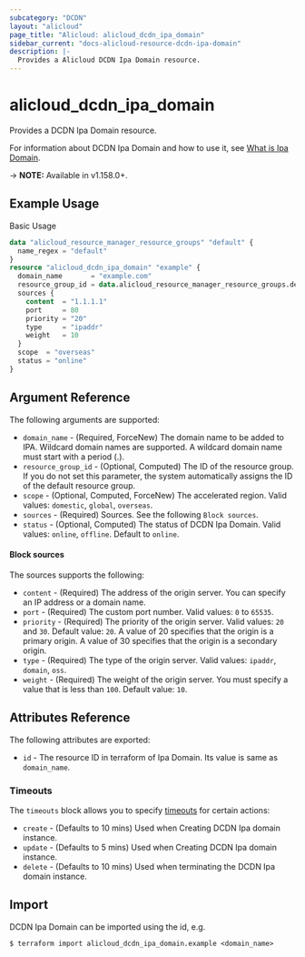 ```yaml
---
subcategory: "DCDN"
layout: "alicloud"
page_title: "Alicloud: alicloud_dcdn_ipa_domain"
sidebar_current: "docs-alicloud-resource-dcdn-ipa-domain"
description: |-
  Provides a Alicloud DCDN Ipa Domain resource.
---
```


# alicloud\_dcdn\_ipa\_domain

Provides a DCDN Ipa Domain resource.

For information about DCDN Ipa Domain and how to use it, see [What is Ipa Domain](https://www.alibabacloud.com/help/en/doc-detail/130634.html).

-> **NOTE:** Available in v1.158.0+.

## Example Usage

Basic Usage

```terraform
data "alicloud_resource_manager_resource_groups" "default" {
  name_regex = "default"
}
resource "alicloud_dcdn_ipa_domain" "example" {
  domain_name       = "example.com"
  resource_group_id = data.alicloud_resource_manager_resource_groups.default.groups.0.id
  sources {
    content  = "1.1.1.1"
    port     = 80
    priority = "20"
    type     = "ipaddr"
    weight   = 10
  }
  scope  = "overseas"
  status = "online"
}
```

## Argument Reference

The following arguments are supported:

* `domain_name` - (Required, ForceNew) The domain name to be added to IPA. Wildcard domain names are supported. A wildcard domain name must start with a period (.).
* `resource_group_id` - (Optional, Computed) The ID of the resource group. If you do not set this parameter, the system automatically assigns the ID of the default resource group.
* `scope` - (Optional, Computed, ForceNew) The accelerated region. Valid values: `domestic`, `global`, `overseas`.
* `sources` - (Required) Sources. See the following `Block sources`.
* `status` - (Optional, Computed) The status of DCDN Ipa Domain. Valid values: `online`, `offline`. Default to `online`.

#### Block sources

The sources supports the following: 

* `content` - (Required) The address of the origin server. You can specify an IP address or a domain name.
* `port` - (Required) The custom port number. Valid values: `0` to `65535`.
* `priority` - (Required) The priority of the origin server. Valid values: `20` and `30`. Default value: `20`. A value of 20 specifies that the origin is a primary origin. A value of 30 specifies that the origin is a secondary origin.
* `type` - (Required) The type of the origin server. Valid values: `ipaddr`, `domain`, `oss`.
* `weight` - (Required) The weight of the origin server. You must specify a value that is less than `100`. Default value: `10`.

## Attributes Reference

The following attributes are exported:

* `id` - The resource ID in terraform of Ipa Domain. Its value is same as `domain_name`.

### Timeouts

The `timeouts` block allows you to specify [timeouts](https://www.terraform.io/docs/configuration-0-11/resources.html#timeouts) for certain actions:

* `create` - (Defaults to 10 mins) Used when Creating DCDN Ipa domain instance.
* `update` - (Defaults to 5 mins) Used when Creating DCDN Ipa domain instance.
* `delete` - (Defaults to 10 mins) Used when terminating the DCDN Ipa domain instance.


## Import

DCDN Ipa Domain can be imported using the id, e.g.

```shell
$ terraform import alicloud_dcdn_ipa_domain.example <domain_name>
```